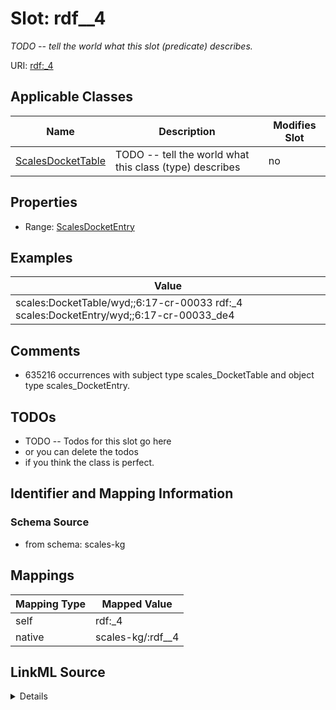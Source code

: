 

# Slot: rdf__4


_TODO -- tell the world what this slot (predicate) describes._





URI: [rdf:_4](http://www.w3.org/1999/02/22-rdf-syntax-ns#_4)



<!-- no inheritance hierarchy -->





## Applicable Classes

| Name | Description | Modifies Slot |
| --- | --- | --- |
| [ScalesDocketTable](../classes/ScalesDocketTable.md) | TODO -- tell the world what this class (type) describes |  no  |







## Properties

* Range: [ScalesDocketEntry](../classes/ScalesDocketEntry.md)






## Examples

| Value |
| --- |
| scales:DocketTable/wyd;;6:17-cr-00033 rdf:_4 scales:DocketEntry/wyd;;6:17-cr-00033_de4 |

## Comments

* 635216 occurrences with subject type scales_DocketTable and object type scales_DocketEntry.

## TODOs

* TODO -- Todos for this slot go here
* or you can delete the todos
* if you think the class is perfect.

## Identifier and Mapping Information







### Schema Source


* from schema: scales-kg




## Mappings

| Mapping Type | Mapped Value |
| ---  | ---  |
| self | rdf:_4 |
| native | scales-kg/:rdf__4 |




## LinkML Source

<details>
```yaml
name: rdf__4
description: TODO -- tell the world what this slot (predicate) describes.
todos:
- TODO -- Todos for this slot go here
- or you can delete the todos
- if you think the class is perfect.
comments:
- 635216 occurrences with subject type scales_DocketTable and object type scales_DocketEntry.
examples:
- value: scales:DocketTable/wyd;;6:17-cr-00033 rdf:_4 scales:DocketEntry/wyd;;6:17-cr-00033_de4
from_schema: scales-kg
rank: 1000
slot_uri: rdf:_4
alias: rdf__4
domain_of:
- scales_DocketTable
range: scales_DocketEntry

```
</details>